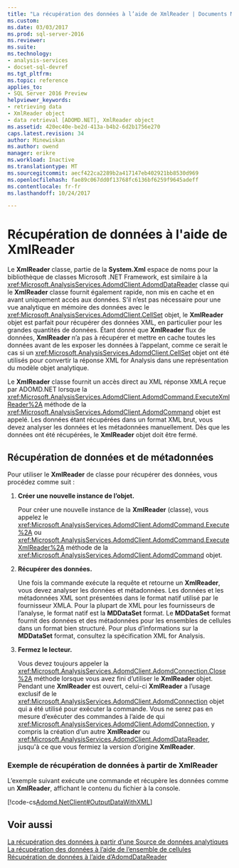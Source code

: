 ```yaml
---
title: "La récupération des données à l’aide de XmlReader | Documents Microsoft"
ms.custom: 
ms.date: 03/03/2017
ms.prod: sql-server-2016
ms.reviewer: 
ms.suite: 
ms.technology:
- analysis-services
- docset-sql-devref
ms.tgt_pltfrm: 
ms.topic: reference
applies_to:
- SQL Server 2016 Preview
helpviewer_keywords:
- retrieving data
- XmlReader object
- data retrieval [ADOMD.NET], XmlReader object
ms.assetid: 420ec40e-be2d-413a-b4b2-6d2b1756e270
caps.latest.revision: 34
author: Minewiskan
ms.author: owend
manager: erikre
ms.workload: Inactive
ms.translationtype: MT
ms.sourcegitcommit: aecf422ca2289b2a417147eb402921bb8530d969
ms.openlocfilehash: fae89c067dd0f13768fc6136bf6259f9645adeff
ms.contentlocale: fr-fr
ms.lasthandoff: 10/24/2017

---
```

# <a name="retrieving-data-using-the-xmlreader"></a>Récupération de données à l'aide de XmlReader
  Le **XmlReader** classe, partie de la **System.Xml** espace de noms pour la bibliothèque de classes Microsoft .NET Framework, est similaire à la <xref:Microsoft.AnalysisServices.AdomdClient.AdomdDataReader> classe qui le **XmlReader** classe fournit également rapide, non mis en cache et en avant uniquement accès aux données. S’il n’est pas nécessaire pour une vue analytique en mémoire des données avec le <xref:Microsoft.AnalysisServices.AdomdClient.CellSet> objet, le **XmlReader** objet est parfait pour récupérer des données XML, en particulier pour les grandes quantités de données. Étant donné que **XmlReader** flux de données, **XmlReader** n’a pas à récupérer et mettre en cache toutes les données avant de les exposer les données à l’appelant, comme ce serait le cas si un <xref:Microsoft.AnalysisServices.AdomdClient.CellSet> objet ont été utilisés pour convertir la réponse XML for Analysis dans une représentation du modèle objet analytique.  
  
 Le **XmlReader** classe fournit un accès direct au XML réponse XMLA reçue par ADOMD.NET lorsque la <xref:Microsoft.AnalysisServices.AdomdClient.AdomdCommand.ExecuteXmlReader%2A> méthode de la <xref:Microsoft.AnalysisServices.AdomdClient.AdomdCommand> objet est appelé. Les données étant récupérées dans un format XML brut, vous devez analyser les données et les métadonnées manuellement. Dès que les données ont été récupérées, le **XmlReader** objet doit être fermé.  
  
## <a name="retrieving-data-and-metadata"></a>Récupération de données et de métadonnées  
 Pour utiliser le **XmlReader** de classe pour récupérer des données, vous procédez comme suit :  
  
1.  **Créer une nouvelle instance de l’objet.**  
  
     Pour créer une nouvelle instance de la **XmlReader** (classe), vous appelez le <xref:Microsoft.AnalysisServices.AdomdClient.AdomdCommand.Execute%2A> ou <xref:Microsoft.AnalysisServices.AdomdClient.AdomdCommand.ExecuteXmlReader%2A> méthode de la <xref:Microsoft.AnalysisServices.AdomdClient.AdomdCommand> objet.  
  
2.  **Récupérer des données.**  
  
     Une fois la commande exécute la requête et retourne un **XmlReader**, vous devez analyser les données et métadonnées. Les données et les métadonnées XML sont présentées dans le format natif utilisé par le fournisseur XMLA. Pour la plupart de XML pour les fournisseurs de l’analyse, le format natif est la **MDDataSet** format. Le **MDDataSet** format fournit des données et des métadonnées pour les ensembles de cellules dans un format bien structuré. Pour plus d’informations sur la **MDDataSet** format, consultez la spécification XML for Analysis.  
  
3.  **Fermez le lecteur.**  
  
     Vous devez toujours appeler la <xref:Microsoft.AnalysisServices.AdomdClient.AdomdConnection.Close%2A> méthode lorsque vous avez fini d’utiliser le **XmlReader** objet. Pendant une **XmlReader** est ouvert, celui-ci **XmlReader** a l’usage exclusif de le <xref:Microsoft.AnalysisServices.AdomdClient.AdomdConnection> objet qui a été utilisé pour exécuter la commande. Vous ne serez pas en mesure d’exécuter des commandes à l’aide de qui <xref:Microsoft.AnalysisServices.AdomdClient.AdomdConnection>, y compris la création d’un autre **XmlReader** ou <xref:Microsoft.AnalysisServices.AdomdClient.AdomdDataReader>, jusqu'à ce que vous fermiez la version d’origine **XmlReader**.  
  
### <a name="example-of-retrieving-data-from-the-xmlreader"></a>Exemple de récupération de données à partir de XmlReader  
 L’exemple suivant exécute une commande et récupère les données comme un **XmlReader**, affichant le contenu du fichier à la console.  
  
 [!code-cs[Adomd.NetClient#OutputDataWithXML](../../analysis-services/multidimensional-models-adomd-net-client/codesnippet/csharp/retrieving-data-using-th_1_1.cs)]  
  
## <a name="see-also"></a>Voir aussi  
 [La récupération des données à partir d’une Source de données analytiques](../../analysis-services/multidimensional-models-adomd-net-client/retrieving-data-from-an-analytical-data-source.md)   
 [La récupération des données à l’aide de l’ensemble de cellules](../../analysis-services/multidimensional-models-adomd-net-client/retrieving-data-using-the-cellset.md)   
 [Récupération de données à l’aide d’AdomdDataReader](../../analysis-services/multidimensional-models-adomd-net-client/retrieving-data-using-the-adomddatareader.md)  
  
  

